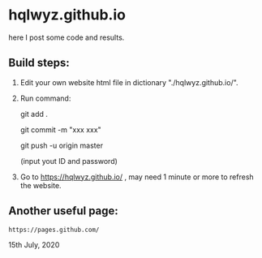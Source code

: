 # hqlwyz.github.io


here I post some code and results.

## Build steps:

1. Edit your own website html file in dictionary "./hqlwyz.github.io/".

2. Run command:

	git add .

	git commit -m "xxx xxx"

	git push -u origin master
	
	(input yout ID and password)

3. Go to https://hqlwyz.github.io/ , may need 1 minute or more to refresh the website.

## Another useful page:

	https://pages.github.com/

15th July, 2020
